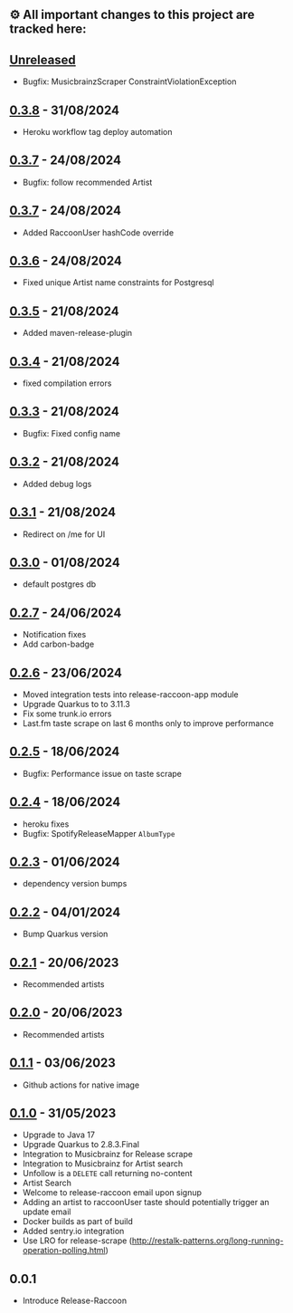 ## ⚙️ All important changes to this project are tracked here:

## [Unreleased](https://github.com/jaivalis/release-raccoon/compare/0.3.8...jdevelop)

- Bugfix: MusicbrainzScraper ConstraintViolationException

## [0.3.8](https://github.com/jaivalis/release-raccoon/compare/0.3.7...0.3.11) - 31/08/2024

- Heroku workflow tag deploy automation

## [0.3.7](https://github.com/jaivalis/release-raccoon/compare/0.3.7...0.3.8) - 24/08/2024

- Bugfix: follow recommended Artist

## [0.3.7](https://github.com/jaivalis/release-raccoon/compare/0.3.6...0.3.7) - 24/08/2024

- Added RaccoonUser hashCode override

## [0.3.6](https://github.com/jaivalis/release-raccoon/compare/0.3.5...0.3.6) - 24/08/2024

- Fixed unique Artist name constraints for Postgresql

## [0.3.5](https://github.com/jaivalis/release-raccoon/compare/0.3.4...0.3.5) - 21/08/2024

- Added maven-release-plugin

## [0.3.4](https://github.com/jaivalis/release-raccoon/compare/0.3.2...0.3.3) - 21/08/2024

- fixed compilation errors

## [0.3.3](https://github.com/jaivalis/release-raccoon/compare/0.3.2...0.3.3) - 21/08/2024

- Bugfix: Fixed config name
 
## [0.3.2](https://github.com/jaivalis/release-raccoon/compare/0.3.1...0.3.2) - 21/08/2024

- Added debug logs

## [0.3.1](https://github.com/jaivalis/release-raccoon/compare/0.3.0...0.3.1) - 21/08/2024

- Redirect on /me for UI

## [0.3.0](https://github.com/jaivalis/release-raccoon/compare/0.2.7...0.3.0) - 01/08/2024

- default postgres db

## [0.2.7](https://github.com/jaivalis/release-raccoon/compare/0.2.6...0.2.7) - 24/06/2024

- Notification fixes
- Add carbon-badge

## [0.2.6](https://github.com/jaivalis/release-raccoon/compare/0.2.5...0.2.6) - 23/06/2024

- Moved integration tests into release-raccoon-app module
- Upgrade Quarkus to to 3.11.3
- Fix some trunk.io errors
- Last.fm taste scrape on last 6 months only to improve performance

## [0.2.5](https://github.com/jaivalis/release-raccoon/compare/0.2.5...0.2.4) - 18/06/2024

- Bugfix: Performance issue on taste scrape

## [0.2.4](https://github.com/jaivalis/release-raccoon/compare/0.2.4...0.2.3) - 18/06/2024

- heroku fixes
- Bugfix: SpotifyReleaseMapper `AlbumType`

## [0.2.3](https://github.com/jaivalis/release-raccoon/compare/0.2.3...0.2.2) - 01/06/2024

- dependency version bumps

## [0.2.2](https://github.com/jaivalis/release-raccoon/compare/0.2.2...0.2.1) - 04/01/2024

- Bump Quarkus version

## [0.2.1](https://github.com/jaivalis/release-raccoon/compare/0.2.0...0.2.1) - 20/06/2023

- Recommended artists

## [0.2.0](https://github.com/jaivalis/release-raccoon/compare/0.1.0...0.2.0) - 20/06/2023

- Recommended artists

## [0.1.1](https://github.com/jaivalis/release-raccoon/compare/0.1.0...0.1.1) - 03/06/2023

- Github actions for native image

## [0.1.0](https://github.com/jaivalis/release-raccoon/compare/0.0.1...0.1.0) - 31/05/2023

- Upgrade to Java 17
- Upgrade Quarkus to 2.8.3.Final
- Integration to Musicbrainz for Release scrape
- Integration to Musicbrainz for Artist search
- Unfollow is a `DELETE` call returning no-content
- Artist Search
- Welcome to release-raccoon email upon signup
- Adding an artist to raccoonUser taste should potentially trigger an update email
- Docker builds as part of build
- Added sentry.io integration
- Use LRO for release-scrape (http://restalk-patterns.org/long-running-operation-polling.html)

## 0.0.1

- Introduce Release-Raccoon
